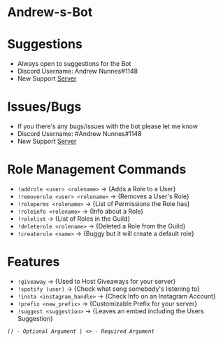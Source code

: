# Andrew-s-Bot

# Suggestions
* Always open to suggestions for the Bot
* Discord Username: Andrew Nunnes#1148 
* New Support [Server](https://discord.gg/fkdW9hB)

# Issues/Bugs
* If you there's any bugs/issues with the bot please let me know
* Discord Username: #Andrew Nunnes#1148
* New Support [Server](https://discord.gg/fkdW9hB)

# Role Management Commands
* `!addrole <user> <rolename>` -> {Adds a Role to a User}
* `!removerole <user> <rolename>` -> {Removes a User's Role}
* `!roleperms <rolename>` -> {List of Permissions the Role has}
* `!roleinfo <rolename>` -> {Info about a Role}
* `!rolelist` -> {List of Roles in the Guild}
* `!deleterole <rolename>` -> {Deleted a Role from the Guild}
* `!createrole <name>` -> {Buggy but it will create a default role}

# Features
* `!giveaway` -> {Used to Host Giveaways for your server}
* `!spotify (user)` -> {Check what song somebody's listening to}
* `!insta <instagram_handle>` -> {Check Info on an Instagram Account}
* `!prefix <new_prefix>` -> {Customizable Prefix for your server}
* `!suggest <suggestion>` -> {Leaves an embed including the Users Suggestion}

*`() - Optional Argument | <> - Required Argument`*
